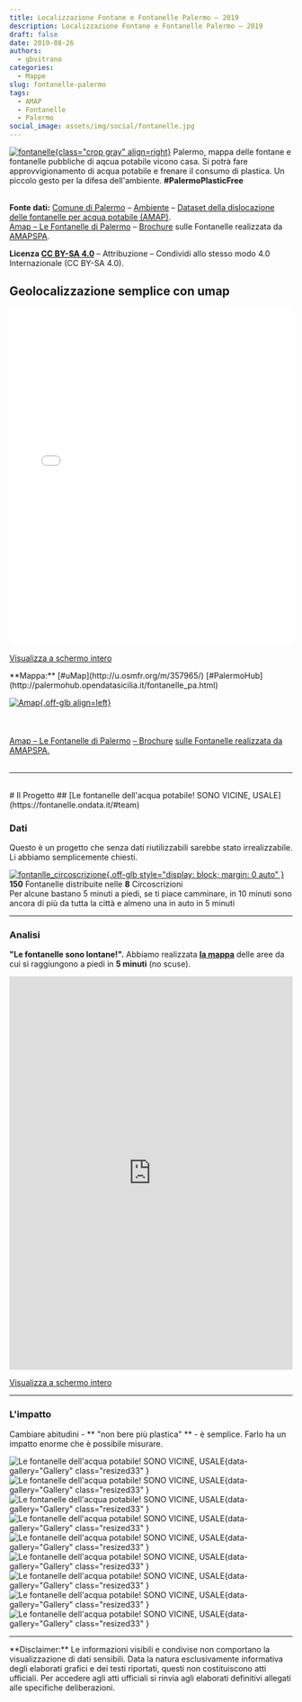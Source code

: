 ```yaml
---
title: Localizzazione Fontane e Fontanelle Palermo – 2019
description: Localizzazione Fontane e Fontanelle Palermo – 2019
draft: false
date: 2019-08-26
authors:
  - gbvitrano
categories:
  - Mappe
slug: fontanelle-palermo  
tags:
  - AMAP
  - Fontanelle
  - Palermo
social_image: assets/img/social/fontanelle.jpg
---
```

<style>
.md-typeset code { background-color: #fff0;}  
.md-typeset pre>code { background-color: #fff0;}  
</style>
[![fontanelle](5minuti.jpg "Localizzazione Fontane e Fontanelle Palermo – 2019" ){class="crop gray" align=right}](index.md)
Palermo, mappa delle fontane e fontanelle pubbliche di aqcua potabile vicono casa. Si potrà fare approvvigionamento di acqua potabile e frenare il consumo di plastica. Un piccolo gesto per la difesa dell'ambiente. **#PalermoPlasticFree**<br><br>

**Fonte dati:** [Comune di Palermo](https://opendata.comune.palermo.it/index.php) – [Ambiente](https://opendata.comune.palermo.it/opendata-archivio-dataset.php) – [Dataset della dislocazione delle fontanelle per acqua potabile (AMAP)](https://opendata.comune.palermo.it/opendata-dataset.php?dataset=1249).  
[Amap – Le Fontanelle di Palermo](https://www.amapspa.it/it/azienda/le-fontanelle-di-palermo/9) – [Brochure](https://www.amapspa.it/wp-content/uploads/2019/07/Libro_Fontane_AMAP.pdf) sulle Fontanelle realizzata da [AMAPSPA](https://www.amapspa.it/).<!-- more -->

**Licenza [CC BY-SA 4.0](https://creativecommons.org/licenses/by-sa/4.0/deed.it)** – Attribuzione – Condividi allo stesso modo 4.0 Internazionale (CC BY-SA 4.0).

## Geolocalizzazione semplice con umap
<iframe width="100%" height="600px" frameborder="0" allowfullscreen allow="geolocation" src="//umap.openstreetmap.fr/it/map/fontanelle-acqua-potabile-comune-di-palermo-2019_357965?scaleControl=false&miniMap=false&scrollWheelZoom=false&zoomControl=true&editMode=disabled&moreControl=true&searchControl=null&tilelayersControl=null&embedControl=null&datalayersControl=true&onLoadPanel=undefined&captionBar=false&captionMenus=true"></iframe><p><a href="//umap.openstreetmap.fr/it/map/fontanelle-acqua-potabile-comune-di-palermo-2019_357965?scaleControl=false&miniMap=false&scrollWheelZoom=true&zoomControl=true&editMode=disabled&moreControl=true&searchControl=null&tilelayersControl=null&embedControl=null&datalayersControl=true&onLoadPanel=undefined&captionBar=false&captionMenus=true">Visualizza a schermo intero</a></p>
**Mappa:** [#uMap](http://u.osmfr.org/m/357965/) [#PalermoHub](http://palermohub.opendatasicilia.it/fontanelle_pa.html)<br>

[![Amap](Copertina.jpg "Scarica la brochure sulle Fontanelle di Palermo realizzata da AMAPSPA."){.off-glb align=left}](https://www.amapspa.it/wp-content/uploads/2019/07/Libro_Fontane_AMAP.pdf)<br><br><br><br>
[Amap – Le Fontanelle di Palermo](https://www.amapspa.it/it/azienda/le-fontanelle-di-palermo/9) [– ](https://www.amapspa.it/wp-content/uploads/2019/07/Libro_Fontane_AMAP.pdf)[Brochure](https://www.amapspa.it/wp-content/uploads/2019/07/Libro_Fontane_AMAP.pdf) [sulle Fontanelle realizzata da ](https://www.amapspa.it/wp-content/uploads/2019/07/Libro_Fontane_AMAP.pdf)[AMAPSPA](https://www.amapspa.it/)[.](https://www.amapspa.it/wp-content/uploads/2019/07/Libro_Fontane_AMAP.pdf)
<br><br>
<hr>
<br>
# Il Progetto
## [Le fontanelle dell'acqua potabile! SONO VICINE, USALE](https://fontanelle.ondata.it/#team)

### Dati
Questo è un progetto che senza dati riutilizzabili sarebbe stato irrealizzabile.<br>
Li abbiamo semplicemente chiesti. <br>

[![fontanlle_circoscrizione](fontanlle_circoscrizione.jpg "DATI - Fontanelle nelle varie Circosrizioni"){.off-glb style="display: block; margin: 0 auto" }](http://fontanellepalermo.opendatasicilia.it/presentazione/#/0/3)<br>
**150** Fontanelle distribuite nelle **8** Circoscrizioni<br>
Per alcune bastano 5 minuti a piedi, se ti piace camminare, in 10 minuti sono ancora di più da tutta la città e almeno una in auto in 5 minuti

<hr>

### Analisi
**"Le fontanelle sono lontane!".**
Abbiamo realizzata **[la mappa](https://fontanelle.ondata.it/mappa/)** delle aree da cui si raggiungono a piedi in **5 minuti** (no scuse).

<iframe width="100%" height="700px" frameborder="0" allowfullscreen allow="geolocation" src="https://fontanelle.ondata.it/mappa/#13/38.1375/13.3475"></iframe>
<p><a href="https://fontanelle.ondata.it/mappa/#13/38.1375/13.3475">Visualizza a schermo intero</a></p>

<hr>

### L'impatto
Cambiare abitudini - ** "non bere più plastica" ** - è semplice. Farlo ha un impatto enorme che è possibile misurare.

![Le fontanelle dell'acqua potabile! SONO VICINE, USALE](gallery/bottiglia_01.jpg "Le fontanelle dell'acqua potabile! SONO VICINE, USALE"){data-gallery="Gallery" class="resized33" }
![Le fontanelle dell'acqua potabile! SONO VICINE, USALE](gallery/bottiglia_02.jpg "Le fontanelle dell'acqua potabile! SONO VICINE, USALE"){data-gallery="Gallery" class="resized33" }
![Le fontanelle dell'acqua potabile! SONO VICINE, USALE](gallery/bottiglia_03.jpg "Le fontanelle dell'acqua potabile! SONO VICINE, USALE"){data-gallery="Gallery" class="resized33" }
![Le fontanelle dell'acqua potabile! SONO VICINE, USALE](gallery/bottiglia_04.jpg "Le fontanelle dell'acqua potabile! SONO VICINE, USALE"){data-gallery="Gallery" class="resized33" }
![Le fontanelle dell'acqua potabile! SONO VICINE, USALE](gallery/bottiglia_05.jpg "Le fontanelle dell'acqua potabile! SONO VICINE, USALE"){data-gallery="Gallery" class="resized33" }
![Le fontanelle dell'acqua potabile! SONO VICINE, USALE](gallery/bottiglia_06.jpg "Le fontanelle dell'acqua potabile! SONO VICINE, USALE"){data-gallery="Gallery" class="resized33" }
![Le fontanelle dell'acqua potabile! SONO VICINE, USALE](gallery/bottiglia_07.jpg "Le fontanelle dell'acqua potabile! SONO VICINE, USALE"){data-gallery="Gallery" class="resized33" }
![Le fontanelle dell'acqua potabile! SONO VICINE, USALE](gallery/bottiglia_08.jpg "Le fontanelle dell'acqua potabile! SONO VICINE, USALE"){data-gallery="Gallery" class="resized33" }
![Le fontanelle dell'acqua potabile! SONO VICINE, USALE](gallery/bottiglia_09.jpg "Le fontanelle dell'acqua potabile! SONO VICINE, USALE"){data-gallery="Gallery" class="resized33" }

<hr>
**Disclaimer:** Le informazioni visibili e condivise non comportano la visualizzazione di dati sensibili. Data la natura esclusivamente informativa degli elaborati grafici e dei testi riportati, questi non costituiscono atti ufficiali. Per accedere agli atti ufficiali si rinvia agli elaborati definitivi allegati alle specifiche deliberazioni.